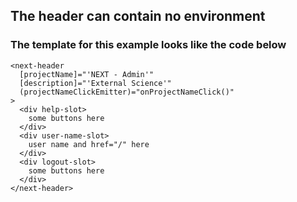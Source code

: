 ## The header can contain no environment

### The template for this example looks like the code below

```
<next-header
  [projectName]="'NEXT - Admin'"
  [description]="'External Science'"
  (projectNameClickEmitter)="onProjectNameClick()"
>
  <div help-slot>
    some buttons here
  </div>
  <div user-name-slot>
    user name and href="/" here
  </div>
  <div logout-slot>
    some buttons here
  </div>
</next-header>
```
